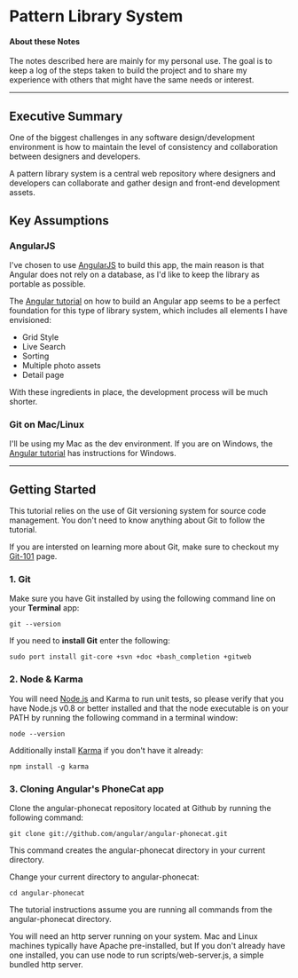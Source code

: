 # Pattern Library System

#### About these Notes

The notes described here are mainly for my personal use. The goal is to keep a log of the steps taken to build the project and to share my experience with others that might have the same needs or interest.

***

## Executive Summary

One of the biggest challenges in any software design/development environment is how to maintain the level of consistency and collaboration between designers and developers.

A pattern library system is a central web repository where designers and developers can collaborate and gather design and front-end development assets.


## Key Assumptions

### AngularJS

I've chosen to use [AngularJS](http://angularjs.org/) to build this app, the main reason is that Angular does not rely on a database, as I'd like to keep the library as portable as possible.

The [Angular tutorial](http://docs.angularjs.org/tutorial) on how to build an Angular app seems to be a perfect foundation for this type of library system, which includes all elements I have envisioned:

- Grid Style
- Live Search
- Sorting 
- Multiple photo assets
- Detail page

With these ingredients in place, the development process will be much shorter.

### Git on Mac/Linux
I'll be using my Mac as the dev environment. If you are on Windows, the [Angular tutorial](http://docs.angularjs.org/tutorial) has instructions for Windows.

***

## Getting Started
This tutorial relies on the use of Git versioning system for source code management. You don't need to know anything about Git to follow the tutorial. 

If you are intersted on learning more about Git, make sure to checkout my [Git-101](https://github.com/mpaiva-tr/Modern-Web/blob/master/GIT-101.md) page.

### 1. Git
Make sure you have Git installed by using the following command line on your **Terminal** app:

	git --version
	
If you need to **install Git** enter the following:

	sudo port install git-core +svn +doc +bash_completion +gitweb

### 2. Node & Karma

You will need [Node.js](http://nodejs.org/) and Karma to run unit tests, so please verify that you have Node.js v0.8 or better installed and that the node executable is on your PATH by running the following command in a terminal window:

	node --version

Additionally install [Karma](http://karma-runner.github.io/) if you don't have it already:

	npm install -g karma

### 3. Cloning Angular's PhoneCat app

Clone the angular-phonecat repository located at Github by running the following command:

	git clone git://github.com/angular/angular-phonecat.git 

This command creates the angular-phonecat directory in your current directory.

Change your current directory to angular-phonecat:

	cd angular-phonecat

The tutorial instructions assume you are running all commands from the angular-phonecat directory.

You will need an http server running on your system. Mac and Linux machines typically have Apache pre-installed, but If you don't already have one installed, you can use node to run scripts/web-server.js, a simple bundled http server.
